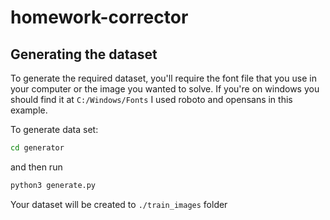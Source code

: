 # homework-corrector


## Generating the dataset

To generate the required dataset, you'll require the font file that you use in your computer or the image you wanted to solve.
If you're on windows you should find it at `C:/Windows/Fonts`
I used roboto and opensans in this example. 

To generate data set:

```bash
cd generator
```
and then run

```bash
python3 generate.py
```

Your dataset will be created to `./train_images` folder

